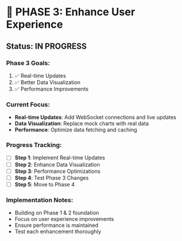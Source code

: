 # 🚀 **PHASE 3: Enhance User Experience**

## **Status: IN PROGRESS**

### **Phase 3 Goals:**
1. ✅ Real-time Updates
2. ✅ Better Data Visualization  
3. ✅ Performance Improvements

### **Current Focus:**
- **Real-time Updates**: Add WebSocket connections and live updates
- **Data Visualization**: Replace mock charts with real data
- **Performance**: Optimize data fetching and caching

### **Progress Tracking:**
- [ ] **Step 1**: Implement Real-time Updates
- [ ] **Step 2**: Enhance Data Visualization
- [ ] **Step 3**: Performance Optimizations
- [ ] **Step 4**: Test Phase 3 Changes
- [ ] **Step 5**: Move to Phase 4

### **Implementation Notes:**
- Building on Phase 1 & 2 foundation
- Focus on user experience improvements
- Ensure performance is maintained
- Test each enhancement thoroughly
